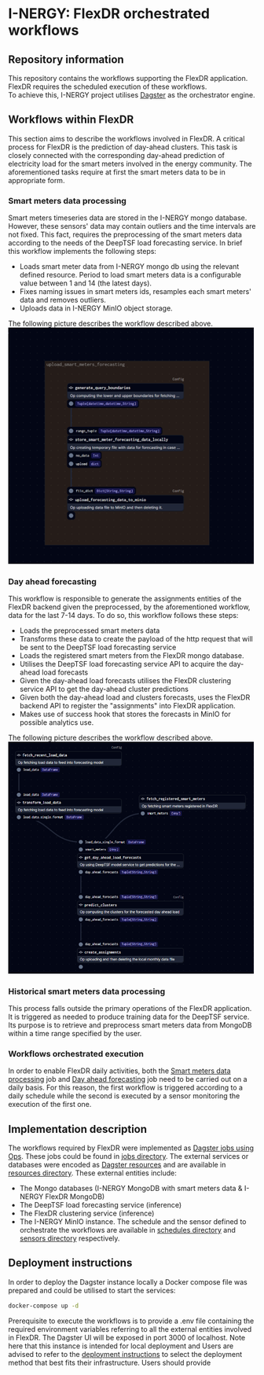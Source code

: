 # I-NERGY: FlexDR orchestrated workflows

## Repository information
This repository contains the workflows supporting the FlexDR application. \
FlexDR requires the scheduled execution of these workflows. \
To achieve this, I-NERGY project utilises [Dagster](https://dagster.io/) as the orchestrator engine.

## Workflows within FlexDR
This section aims to describe the workflows involved in FlexDR.
A critical process for FlexDR is the prediction of day-ahead clusters.
This task is closely connected with the corresponding day-ahead prediction
of electricity load for the smart meters involved in the energy community.
The aforementioned tasks require at first the smart meters data to be in appropriate form.

### Smart meters data processing
Smart meters timeseries data are stored in the I-NERGY mongo database. 
However, these sensors' data may contain outliers and the time intervals are not fixed.
This fact, requires the preprocessing of the smart meters data according to the needs of 
the DeepTSF load forecasting service.
In brief this workflow implements the following steps:
* Loads smart meter data from I-NERGY mongo db using the relevant defined resource. 
Period to load smart meters data is a configurable value between 1 and 14 (the latest days).
* Fixes naming issues in smart meters ids, resamples each smart meters' data and removes outliers.
* Uploads data in I-NERGY MinIO object storage.

The following picture describes the workflow described above. \
<img src="assets/dagster-flexdr-smdata.PNG" alt="Smart meters preprocessing job" width="500">

### Day ahead forecasting
This workflow is responsible to generate the assignments entities of the FlexDR backend given
the preprocessed, by the aforementioned workflow, data for the last 7-14 days.
To do so, this workflow follows these steps: 
* Loads the preprocessed smart meters data
* Transforms these data to create the payload of the http request that will be sent to the DeepTSF
load forecasting service
* Loads the registered smart meters from the FlexDR mongo database.
* Utilises the DeepTSF load forecasting service API to acquire the day-ahead load forecasts
* Given the day-ahead load forecasts utilises the FlexDR clustering service API to get the day-ahead cluster predictions
* Given both the day-ahead load and clusters forecasts, uses the FlexDR backend API to register the "assignments" into FlexDR application.
* Makes use of success hook that stores the forecasts in MinIO for possible analytics use.

The following picture describes the workflow described above. \
<img src="assets/dagster-flexdr-forecasts.PNG" alt="Day ahead forecasts job" width="500">

### Historical smart meters data processing
This process falls outside the primary operations of the FlexDR application. 
It is triggered as needed to produce training data for the DeepTSF service. 
Its purpose is to retrieve and preprocess smart meters data from MongoDB within a time range specified by the user.

### Workflows orchestrated execution
In order to enable FlexDR daily activities, both the [Smart meters data processing](#smart-meters-data-processing) job and 
[Day ahead forecasting](#day-ahead-forecasting) job need to be carried out on a daily basis.
For this reason, the first workflow is triggered according to a daily schedule while the second is executed by a sensor
monitoring the execution of the first one.

## Implementation description
The workflows required by FlexDR were implemented as [Dagster jobs using Ops](https://docs.dagster.io/concepts/ops-jobs-graphs/op-jobs).
These jobs could be found in [jobs directory](load_forecasting/load_forecasting/jobs/jobs_using_ops).
The external services or databases were encoded as [Dagster resources](https://docs.dagster.io/concepts/resources) and are available
in [resources directory](load_forecasting/load_forecasting/resources). These external entities include:
* The Mongo databases (I-NERGY MongoDB with smart meters data & I-NERGY FlexDR MongoDB)
* The DeepTSF load forecasting service (inference)
* The FlexDR clustering service (inference)
* The I-NERGY MinIO instance.
The schedule and the sensor defined to orchestrate the workflows are available in [schedules directory](load_forecasting/load_forecasting/schedules)
and [sensors directory](load_forecasting/load_forecasting/sensors) respectively.

## Deployment instructions
In order to deploy the Dagster instance locally a Docker compose file was prepared and could be utilised to start the services:
```bash
docker-compose up -d 
```
Prerequisite to execute the workflows is to provide a .env file containing the required environment variables referring to all the external
entities involved in FlexDR.
The Dagster UI will be exposed in port 3000 of localhost.
Note here that this instance is intended for local deployment and Users are advised to refer to the 
[deployment instructions](https://docs.dagster.io/deployment) to select the deployment method that best fits their infrastructure.
Users should provide 